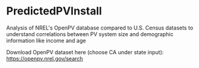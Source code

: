 # PredictedPVInstall
Analysis of NREL's OpenPV database compared to U.S. Census datasets to understand correlations between PV system size and demographic information like income and age

Download OpenPV dataset here (choose CA under state input): https://openpv.nrel.gov/search
